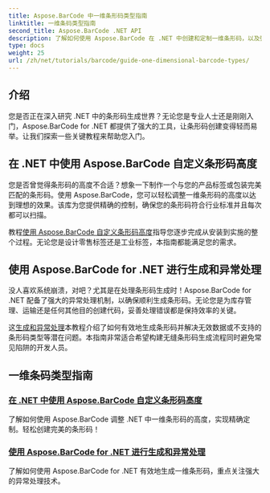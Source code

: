 ```yaml
---
title: Aspose.BarCode 中一维条形码类型指南
linktitle: 一维条码类型指南
second_title: Aspose.BarCode .NET API
description: 了解如何使用 Aspose.BarCode 在 .NET 中创建和定制一维条形码，以及强大的异常处理技术。
type: docs
weight: 25
url: /zh/net/tutorials/barcode/guide-one-dimensional-barcode-types/
---
```

## 介绍

您是否正在深入研究 .NET 中的条形码生成世界？无论您是专业人士还是刚刚入门，Aspose.BarCode for .NET 都提供了强大的工具，让条形码创建变得轻而易举。让我们探索一些关键教程来帮助您入门。

## 在 .NET 中使用 Aspose.BarCode 自定义条形码高度  

您是否曾觉得条形码的高度不合适？想象一下制作一个与您的产品标签或包装完美匹配的条形码。使用 Aspose.BarCode，您可以轻松调整一维条形码的高度以达到理想的效果。该库为您提供精确的控制，确保您的条形码符合行业标准并且每次都可以扫描。  

教程[使用 Aspose.BarCode 自定义条形码高度](./customizing-barcode-height/)指导您逐步完成从安装到实施的整个过程。无论您是设计零售标签还是工业标签，本指南都能满足您的需求。  

## 使用 Aspose.BarCode for .NET 进行生成和异常处理  

没人喜欢系统崩溃，对吧？尤其是在处理条形码生成时！Aspose.BarCode for .NET 配备了强大的异常处理机制，以确保顺利生成条形码。无论您是为库存管理、运输还是任何其他目的创建代码，妥善处理错误都是保持效率的关键。  

这[生成和异常处理](./generation-and-exception-handling/)本教程介绍了如何有效地生成条形码并解决无效数据或不支持的条形码类型等潜在问题。本指南非常适合希望构建无缝条形码生成流程同时避免常见陷阱的开发人员。  

## 一维条码类型指南
### [在 .NET 中使用 Aspose.BarCode 自定义条形码高度](./customizing-barcode-height/)
了解如何使用 Aspose.BarCode 调整 .NET 中一维条形码的高度，实现精确定制。轻松创建完美的条形码！
### [使用 Aspose.BarCode for .NET 进行生成和异常处理](./generation-and-exception-handling/)
了解如何使用 Aspose.BarCode for .NET 有效地生成一维条形码，重点关注强大的异常处理技术。